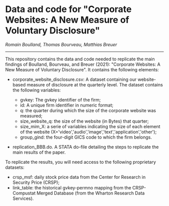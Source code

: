 # Data and code for "Corporate Websites: A New Measure of Voluntary Disclosure"
*Romain Boulland, Thomas Bourveau, Matthias Breuer*

<hr>
This repository contains the data and code needed to replicate the main findings of Boulland, Bourveau, and Breuer (2021): "Corporate Websites: A New Measure of Voluntary Disclosure". It contains the following elements:


- corporate_website_disclosure.csv: A dataset containing our website-based measure of disclosure at the quarterly level. The dataset contains the following variables:
  - gvkey: The gvkey identifier of the firm;
  - id: A unique firm identifier in numeric format;
  - q: the quarter during which the size of the corporate website was measured;
  - size_website_q: the size of the website (in Bytes) that quarter;
  - size_mim_X: a serie of variables indicating the size of each element of the website (X='video','audio','image','text','application','other');
  - group_gind: the four-digit GICS code to which the firm belongs.

- replication_BBB.do. A STATA do-file detailing the steps to replicate the main results of the paper.



To replicate the results, you will need access to the following proprietary datasets:
- crsp_msf: daily stock price data from the Center for Research in Security Price (CRSP);
- link_table: the historical gvkey-permno mapping from the CRSP-Compustat Merged Database (from the Wharton Research Data Services).

